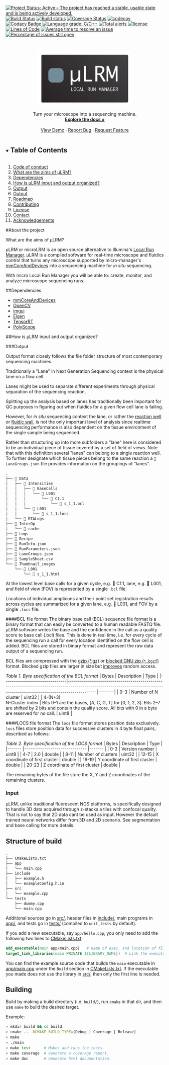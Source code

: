 [![Project Status: Active – The project has reached a stable, usable state and is being actively developed.](http://www.repostatus.org/badges/latest/wip.svg)](http://www.repostatus.org/#wip)
[![Build Status](https://travis-ci.org/bsamseth/cpp-project.svg?branch=master)](https://travis-ci.org/bsamseth/cpp-project)
[![Build status](https://ci.appveyor.com/api/projects/status/g9bh9kjl6ocvsvse/branch/master?svg=true)](https://ci.appveyor.com/project/bsamseth/cpp-project/branch/master)
[![Coverage Status](https://coveralls.io/repos/github/bsamseth/cpp-project/badge.svg?branch=master)](https://coveralls.io/github/bsamseth/cpp-project?branch=master)
[![codecov](https://codecov.io/gh/bsamseth/cpp-project/branch/master/graph/badge.svg)](https://codecov.io/gh/bsamseth/cpp-project)
[![Codacy Badge](https://api.codacy.com/project/badge/Grade/eb004322b0d146239a57eb242078e179)](https://www.codacy.com/app/bsamseth/cpp-project?utm_source=github.com&amp;utm_medium=referral&amp;utm_content=bsamseth/cpp-project&amp;utm_campaign=Badge_Grade)
[![Language grade: C/C++](https://img.shields.io/lgtm/grade/cpp/g/tractatus/microLRM.svg?logo=lgtm&logoWidth=18)](https://lgtm.com/projects/g/tractatus/microLRM/context:cpp)
[![Total alerts](https://img.shields.io/lgtm/alerts/g/tractatus/microLRM.svg?logo=lgtm&logoWidth=18)](https://lgtm.com/projects/g/tractatus/microLRM/alerts?mode=list)
[![license](https://img.shields.io/badge/license-Unlicense-blue.svg)](https://github.com/bsamseth/cpp-project/blob/master/LICENSE)
[![Lines of Code](https://tokei.rs/b1/github/tractatus/microlrm)](https://github.com/Aaronepower/tokei)
[![Average time to resolve an issue](http://isitmaintained.com/badge/resolution/bsamseth/cpp-project.svg)](http://isitmaintained.com/project/bsamseth/cpp-project "Average time to resolve an issue")
[![Percentage of issues still open](http://isitmaintained.com/badge/open/bsamseth/cpp-project.svg)](http://isitmaintained.com/project/bsamseth/cpp-project "Percentage of issues still open")

<br />
<p align="center">
  <a href="https://github.com/tractatus/microLRM">
    <img src="https://github.com/tractatus/microLRM/blob/main/logo.png" alt="Logo" width="300">
  </a>
  <p align="center">
     Turn your microscope into a sequencing machine.
    <br />
    <a href="https://github.com/tractatus/microLRM"><strong>Explore the docs »</strong></a>
    <br />
    <br />
    <a href="https://github.com/tractatus/microLRM">View Demo</a>
    ·
    <a href="https://github.com/tractatus/microLRM/issues">Report Bug</a>
    ·
    <a href="https://github.com/tractatus/microLRM/issues">Request Feature</a>
  </p>
</p>

<details open="open">
  <summary><h2 style="display: inline-block">Table of Contents</h2></summary>
  <ol>
    <li>
      <a href="https://github.com/tractatus/microLRM/blob/main/CODE_OF_CONDUCT.md">Code of conduct</a>
    </li>
    <li>
      <a href="#about-the-project">What are the aims of µLRM?</a>
    </li>
    <li>
      <a href="#dependencies">Dependencies</a>
    </li>
    <li><a href="#usage">How is µLRM input and output organized?</a>
      <li><a href="#output">Output</a></li>
      <li><a href="#output">Output</a></li>
    </li>
    <li><a href="#roadmap">Roadmap</a></li>
    <li><a href="#contributing">Contributing</a></li>
    <li><a href="#license">License</a></li>
    <li><a href="#contact">Contact</a></li>
    <li><a href="#acknowledgements">Acknowledgements</a></li>
  </ol>
</details>


#About the project

What are the aims of µLRM?

µLRM or microLRM is an open source alternative to Illumina's [Local Run Manager](https://www.illumina.com/products/by-type/informatics-products/local-run-manager.html). µLRM is a compiled software for real-time microscope and fluidics control that turns any microscope supported by micro-manager's [mmCoreAndDevices](https://github.com/micro-manager/mmCoreAndDevices) into a sequencing machine for _in situ_ sequencing.

With micro Local Run Manager you will be able to: create, monitor, and analyze microscope sequencing runs.  

##Dependencies

* [mmCoreAndDevices](https://github.com/micro-manager/mmCoreAndDevices)
* [OpenCV](https://github.com/opencv/opencv)
* [imgui](https://github.com/ocornut/imgui)
* [Eigen](https://eigen.tuxfamily.org/)
* [TensorRT](https://github.com/NVIDIA/TensorRT)
* [PolyScope](https://polyscope.run/)


##How is µLRM input and output organized?

###Output

Output format closely follows the file folder structure of most contemporary sequencing machines.

Traditionally a "Lane" in Next Generation Sequencing context is the physical lane on a flow cell. 

Lanes might be used to separate different experiments through physical separation of the sequencing reaction. 

Splitting up the analysis based on lanes has traditionally been important for QC purposes in figuring out when fluidics for a given flow cell lane is failing.

However, for _in situ_ sequencing context the lane, or rather the [reaction well](https://gracebio.com/products/hybridization-and-incubation/hybriwell-sealing-system-hybridization-and-incubation/) or [fluidic wall](https://www.pnas.org/content/115/26/E5926.short),  is not the only important level of analysis since realtime sequencing performance is also dependent on the tissue environment of the single sample being sequenced. 

Rather than structuring up into more subfolders a "lane" here is considered to be an individual piece of tissue covered by a set of field of views. Note that with this definition several "lanes" can belong to a single reaction well. To further designate which tissue pieces belong to the same reaction a `📝 LaneGroups.json` file provides information on the groupings of "lanes".

``` text
.
├── 📂 Data
│   ├── 📂 Intensities
│   │   ├── 📂 BaseCalls
│   │   │   └── 📂 L001
│   │   │       └── 📂 C1.1
│   │   │           └── 📝 s_1_1.bcl
│   │   └── 📂 L001
│   │       └── 📝 s_1_1.locs
│   └── 📂 RTALogs
├── 📂 InterOp
│   └── 📂 cache
├── 📂 Logs
├── 📂 Recipe
├── 📝 RunInfo.json
├── 📝 RunParameters.json
├── 📝 LaneGroups.json
├── 📝 SampleSheet.csv
└── 📂 Thumbnail_images
    └── 📂 L001
        └── 📝 s_1_1.html
```
At the lowest level base calls for a given cycle, e.g. 📂 C1.1, lane, e.g.  📂 L001, and field of view (FOV) is represented by a single `.bcl` file.

Locations of individual amplicons and their point set registration results across cycles are summarized for a given lane, e.g.  📂 L001, and FOV by a single `.locs` file.

####BCL file format
The binary base call (BCL) sequence file format is a binary format that can easily be converted to a human readable FASTQ file. 
µLRM software writes the base and the confidence in the call as a quality score to base call (.bcl) files. This is done in real time, i.e. for every cycle of the sequencing run a call for every location identified on the flow cell is added. BCL files are stored in binary format and represent the raw data output of a sequencing run.

BCL files are compressed with the [gzip (*.gz)](https://www.gnu.org/software/gzip/) or [blocked GNU zip (`*.bgzf`)](https://github.com/lh3/samtools/blob/master/bgzf.h) format.
Blocked gzip files are larger in size but [improves](https://blastedbio.blogspot.com/2011/11/bgzf-blocked-bigger-better-gzip.html) random access.

*Table 1. Byte specification of the BCL format*
| Bytes                         | Description                                                                                                                                                              | Type   |
|-------------------------------|--------------------------------------------------------------------------------------------------------------------------------------------------------------------------|--------|
| 0–3                     | Number of N cluster                                                                                                                                                      | uint32 |
| 4-(N+3) <br>N-Cluster index | Bits 0–1 are the bases, [A, C, G, T] for [0, 1, 2, 3]. Bits 2–7 are shifted by 2 bits and contain the quality score. All bits with 0 in a byte are reserved for no call. | uint8  |

####LOCS file format
The `locs` file format stores position data exclusively. `locs` files store position data for successive clusters in 4 byte float pairs, described as follows:

*Table 2. Byte specification of the LOCS format*
| Bytes 	| Description                   	| Type  	|
|-------	|-------------------------------	|-------	|
| 0-3   	| Version number                	| uint8   |
| 4-7   	| 2.0                           	| double 	|
| 8-11  	| Number of clusters            	| uint32  |
| 12-15 	| X coordinate of first cluster 	| double 	|
| 16-19 	| Y coordinate of first cluster 	| double 	|
| 20-23 	| Z coordinate of first cluster 	| double 	|

The remaining bytes of the file store the X, Y and Z coordinates of the remaining clusters.

### Input

µLRM, unlike traditional fluorescent NGS platforms, is specifically designed to handle 3D data acquired through z-stacks a tiles with confocal quality. That is not to say that 2D data cant be used as input. However the default trained neural networks differ from 3D and 2D scenario. See segmentation and base calling for more details.

## Structure of build
``` text
.
├── CMakeLists.txt
├── app
│   └── main.cpp
├── include
│   ├── example.h
│   └── exampleConfig.h.in
├── src
│   └── example.cpp
└── tests
    ├── dummy.cpp
    └── main.cpp
```

Additional sources go in [src/](src/), header files in [include/](include/), main programs in [app/](app), and
tests go in [tests/](tests/) (compiled to `unit_tests` by default). 

If you add a new executable, say `app/hello.cpp`, you only need to add the following two lines to [CMakeLists.txt](CMakeLists.txt): 

``` cmake
add_executable(main app/main.cpp)   # Name of exec. and location of file.
target_link_libraries(main PRIVATE ${LIBRARY_NAME})  # Link the executable to lib built from src/*.cpp (if it uses it).
```

You can find the example source code that builds the `main` executable in [app/main.cpp](app/main.cpp) under the `Build` section in [CMakeLists.txt](CMakeLists.txt). 
If the executable you made does not use the library in [src/](src), then only the first line is needed.


## Building

Build by making a build directory (i.e. `build/`), run `cmake` in that dir, and then use `make` to build the desired target.

Example:

``` bash
> mkdir build && cd build
> cmake .. -DCMAKE_BUILD_TYPE=[Debug | Coverage | Release]
> make
> ./main
> make test      # Makes and runs the tests.
> make coverage  # Generate a coverage report.
> make doc       # Generate html documentation.
```
<!--
## Services

If the repository is activated with Travis-CI, then unit tests will be built and executed on each commit.
The same is true if the repository is activated with Appveyor.

If the repository is activated with Coveralls/Codecov, then deployment to Travis will also calculate code coverage and
upload this to Coveralls.io and/or Codecov.io
-->


